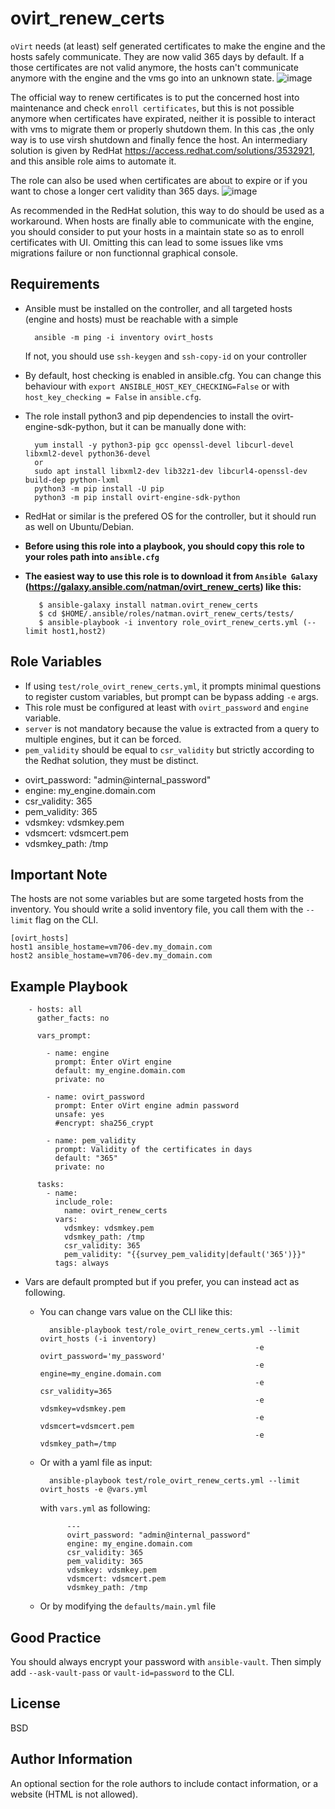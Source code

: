 ovirt_renew_certs
=========

`oVirt` needs (at least) self generated certificates to make the engine and the hosts safely communicate. They are now valid 365 days by default. If a those certificates are not valid anymore, the hosts can't communicate anymore with the engine and the vms go into an unknown state. 
![image](https://user-images.githubusercontent.com/1138093/165585909-0a2ffa92-7e03-454b-8828-6ac96a7755e0.png)

The official way to renew certificates is to put the concerned host into maintenance and check `enroll certificates`, but this is not possible anymore when certificates have expirated, neither it is possible to interact with vms to migrate them or properly shutdown them. In this cas ,the only way is to use virsh shutdown and finally fence the host.
An intermediary solution is given by RedHat https://access.redhat.com/solutions/3532921, and this ansible role aims to automate it. 

The role can also be used when certificates are about to expire or if you want to chose a longer cert validity than 365 days.
![image](https://user-images.githubusercontent.com/1138093/165586219-a30d6415-c67d-4863-b527-6f813404e209.png)

As recommended in the RedHat solution, this way to do should be used as a workaround. When hosts are finally able to communicate with the engine, you should consider to put your hosts in a maintain state so as to enroll certificates with UI. Omitting this can lead to some issues like vms migrations failure or non functionnal graphical console.


Requirements
------------

* Ansible must be installed on the controller, and all targeted hosts (engine and hosts) must be reachable with a simple 

        ansible -m ping -i inventory ovirt_hosts
      
  If not, you should use `ssh-keygen` and `ssh-copy-id` on your controller
* By default, host checking is enabled in ansible.cfg. You can change this behaviour with `export ANSIBLE_HOST_KEY_CHECKING=False` or with `host_key_checking = False` in `ansible.cfg`.

* The role install python3 and pip dependencies to install the ovirt-engine-sdk-python, but it can be manually done with:

        yum install -y python3-pip gcc openssl-devel libcurl-devel libxml2-devel python36-devel
        or
        sudo apt install libxml2-dev lib32z1-dev libcurl4-openssl-dev build-dep python-lxml
        python3 -m pip install -U pip
        python3 -m pip install ovirt-engine-sdk-python
    
* RedHat or similar is the prefered OS for the controller, but it should run as well on Ubuntu/Debian.
* __Before using this role into a playbook, you should copy this role to your roles path into `ansible.cfg`__
* __The easiest way to use this role is to download it from `Ansible Galaxy` (https://galaxy.ansible.com/natman/ovirt_renew_certs) like this:__

         $ ansible-galaxy install natman.ovirt_renew_certs
         $ cd $HOME/.ansible/roles/natman.ovirt_renew_certs/tests/
         $ ansible-playbook -i inventory role_ovirt_renew_certs.yml (--limit host1,host2)

Role Variables
--------------

*  If using `test/role_ovirt_renew_certs.yml`, it prompts minimal questions to register custom variables, but prompt can be bypass adding `-e` args.
*  This role must be configured at least with `ovirt_password` and `engine` variable. 
* `server` is not mandatory because the value is extracted from a query to multiple engines, but it can be forced.
* `pem_validity` should be equal to `csr_validity` but strictly according to the Redhat solution, they must be distinct.

- ovirt_password: "admin@internal_password"
- engine: my_engine.domain.com
- csr_validity: 365
- pem_validity: 365
- vdsmkey: vdsmkey.pem
- vdsmcert: vdsmcert.pem
- vdsmkey_path: /tmp

Important Note
--------------

The hosts are not some variables but are some targeted hosts from the inventory. You should write a solid inventory file, you call them with the `--limit` flag on the CLI.

    [ovirt_hosts]
    host1 ansible_hostame=vm706-dev.my_domain.com
    host2 ansible_hostame=vm706-dev.my_domain.com

Example Playbook
----------------

        - hosts: all
          gather_facts: no

          vars_prompt:

            - name: engine
              prompt: Enter oVirt engine
              default: my_engine.domain.com
              private: no

            - name: ovirt_password
              prompt: Enter oVirt engine admin password
              unsafe: yes
              #encrypt: sha256_crypt

            - name: pem_validity
              prompt: Validity of the certificates in days
              default: "365"
              private: no

          tasks:
            - name: 
              include_role:
                name: ovirt_renew_certs
              vars: 
                vdsmkey: vdsmkey.pem
                vdsmkey_path: /tmp
                csr_validity: 365
                pem_validity: "{{survey_pem_validity|default('365')}}"
              tags: always

            
* Vars are default prompted but if you prefer, you can instead act as following.
            
    * You can change vars value on the CLI like this:

            ansible-playbook test/role_ovirt_renew_certs.yml --limit ovirt_hosts (-i inventory)
                                                          -e ovirt_password='my_password'
                                                          -e engine=my_engine.domain.com
                                                          -e csr_validity=365
                                                          -e vdsmkey=vdsmkey.pem
                                                          -e vdsmcert=vdsmcert.pem
                                                          -e vdsmkey_path=/tmp
                                                  
    * Or with a yaml file as input:

            ansible-playbook test/role_ovirt_renew_certs.yml --limit ovirt_hosts -e @vars.yml

        with `vars.yml` as following:

                ---
                ovirt_password: "admin@internal_password"
                engine: my_engine.domain.com
                csr_validity: 365
                pem_validity: 365
                vdsmkey: vdsmkey.pem
                vdsmcert: vdsmcert.pem
                vdsmkey_path: /tmp

                                                  
    * Or by modifying the `defaults/main.yml` file

Good Practice
-------------

You should always encrypt your password with `ansible-vault`. Then simply add `--ask-vault-pass` or `vault-id=password` to the CLI.

License
-------

BSD

Author Information
------------------

An optional section for the role authors to include contact information, or a website (HTML is not allowed).
